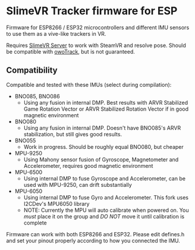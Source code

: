 # SlimeVR Tracker firmware for ESP

Firmware for ESP8266 / ESP32 microcontrollers and different IMU sensors to use them as a vive-like trackers in VR.

Requires [SlimeVR Server](https://github.com/SlimeVR/SlimeVR-Server) to work with SteamVR and resolve pose. Should be compatible with [owoTrack](https://github.com/abb128/owo-track-driver), but is not guaranteed.

## Compatibility

Compatible and tested with these IMUs (select during compilation):
* BNO085, BNO086
  * Using any fusion in internal DMP. Best results with ARVR Stabilized Game Rotation Vector or ARVR Stabilized Rotation Vector if in good magnetic environment
* BNO080
  * Using any fusion in internal DMP. Doesn't have BNO085's ARVR stabilization, but still gives good results.
* BNO055
  * Work in progress. Should be roughly equal BNO080, but cheaper
* MPU-9250
  * Using Mahony sensor fusion of Gyroscope, Magnetometer and Accelerometer, requires good magnetic environment
* MPU-6500
  * Using internal DMP to fuse Gyroscope and Accelerometer, can be used with MPU-9250, can drift substantially
* MPU-6050
  * Using internal DMP to fuse Gyro and Accelerometer. This fork uses I2CDev's MPU6050 library
  * NOTE: Currently the MPU will auto calibrate when powered on. You *must* place it on the group and *DO NOT* move it until calibration is complete

Firmware can work with both ESP8266 and ESP32. Please edit defines.h and set your pinout properly according to how you connected the IMU.
